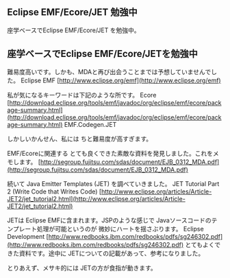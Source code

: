 ## Eclipse EMF/Ecore/JET 勉強中

座学ベースでEclipse EMF/Ecore/JET を勉強中。






## 座学ベースでEclipse EMF/Ecore/JETを勉強中


難易度高いです。しかも、MDAと再び出会うことまでは予想していませんでした。
Eclipse EMF
  [http://www.eclipse.org/emf](http://www.eclipse.org/emf)


私が気になるキーワードは下記のような所です。
Ecore
  [http://download.eclipse.org/tools/emf/javadoc/org/eclipse/emf/ecore/package-summary.html](http://download.eclipse.org/tools/emf/javadoc/org/eclipse/emf/ecore/package-summary.html)
  EMF.Codegen.JET


しかしいかんせん、私には ちと難易度が高すぎます。

EMF/Ecoreに関連する とても良くできた素敵な資料を発見しました。これをメモします。
[http://segroup.fujitsu.com/sdas/document/EJB_0312_MDA.pdf](http://segroup.fujitsu.com/sdas/document/EJB_0312_MDA.pdf)


続いて Java Emitter Templates (JET) を調べていきました。
JET Tutorial Part 2 (Write Code that Writes Code)
  [http://www.eclipse.org/articles/Article-JET2/jet_tutorial2.html](http://www.eclipse.org/articles/Article-JET2/jet_tutorial2.html)


JETは Eclipse EMFに含まれます。JSPのような感じで Javaソースコードのテンプレート処理が可能というのが 微妙にハートを揺さぶります。
Eclipse Development
  [http://www.redbooks.ibm.com/redbooks/pdfs/sg246302.pdf](http://www.redbooks.ibm.com/redbooks/pdfs/sg246302.pdf)
  とてもよくできた資料です。途中に JETについての記載があって、参考になりました。


とりあえず、メサキ的には JETの方が食指が動きます。